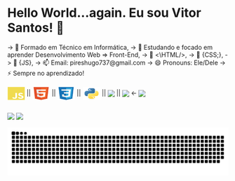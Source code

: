 <h1>Hello World...again. Eu sou Vitor Santos! 📌</h1>
-> 🔭 Formado em Técnico em Informática, 
-> 🌱 Estudando e focado em aprender Desenvolvimento Web => Front-End, 
-> 🎈 <\HTML/>, 
-> 🤔 {CSS;}, 
-> 💬 {JS}, 
-> 📫 Email: pireshugo737@gmail.com 
-> 😄 Pronouns: Ele/Dele 
-> ⚡ Sempre no aprendizado!
<div style="display: inline_block"><br>
  <img align="center" alt="Js" height="30" width="40" src="https://raw.githubusercontent.com/devicons/devicon/master/icons/javascript/javascript-plain.svg"> || 
  <img align="center" alt="HTML" height="30" width="40" src="https://raw.githubusercontent.com/devicons/devicon/master/icons/html5/html5-original.svg"> || 
  <img align="center" alt="CSS" height="30" width="40" src="https://raw.githubusercontent.com/devicons/devicon/master/icons/css3/css3-original.svg"> || 
  <img align="center" alt="Python" height="30" width="40" src="https://raw.githubusercontent.com/devicons/devicon/master/icons/python/python-original.svg"> || 
  <img align="center" height="32px" src="https://cdn.jsdelivr.net/gh/devicons/devicon/icons/nodejs/nodejs-original.svg"> || 
  <img align="center" height="70px" src="https://cdn.jsdelivr.net/gh/devicons/devicon/icons/mysql/mysql-original-wordmark.svg"> &larr; 
  <img align="center" height="30px" src="https://cdn.jsdelivr.net/gh/devicons/devicon/icons/visualstudio/visualstudio-plain.svg">
</div>
  
  ##
<div>
  
  <a href="https://www.instagram.com/vitorsantos_hp/" target="_blank"><img src="https://img.shields.io/badge/Instagram-E4405F?style=for-the-badge&logo=instagram&logoColor=white" target="_blank"></a>
  <a href="https://www.linkedin.com/in/vitor-santos-3526b7214/" target="_blank"><img src="https://img.shields.io/badge/LinkedIn-0077B5?style=for-the-badge&logo=linkedin&logoColor=white" target="_blank"></a>
</div>
  
  ![Snake animation](https://github.com/vitorsantos920/vitorsantos920/blob/output/github-contribution-grid-snake.svg)
